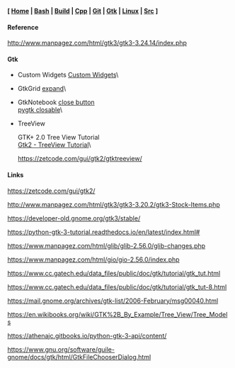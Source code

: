 **[ [Home](00-Home.html) | [Bash](01-Bash.html) | [Build](02-Build.html) | [Cpp](03-Cpp.html) | [Git](04-Git.html) | [Gtk](05-Gtk.html) | [Linux](06-Linux.html) | [Src](07-Src.html) ]**

#### Reference

http://www.manpagez.com/html/gtk3/gtk3-3.24.14/index.php

#### Gtk

* Custom Widgets
    [Custom Widgets](https://www.cc.gatech.edu/data_files/public/doc/gtk/tutorial/gtk_tut-20.html)\

* GtkGrid
    [expand](https://stackoverflow.com/questions/18513921/how-to-understand-gtk-properties-and-make-gtkgrid-expand-to-available-area/56079205)\

* GtkNotebook
    [close button](https://mail.gnome.org/archives/gtk-app-devel-list/2017-May/msg00037.html)\
    [pygtk closable](https://stackoverflow.com/questions/8850043/how-can-i-make-tabs-in-pygtk-closable)\

* TreeView

    GTK+ 2.0 Tree View Tutorial\
    [Gtk2 - TreeView Tutorial](http://scentric.net/tutorial/)\

    https://zetcode.com/gui/gtk2/gtktreeview/

#### Links

https://zetcode.com/gui/gtk2/

http://www.manpagez.com/html/gtk3/gtk3-3.20.2/gtk3-Stock-Items.php

https://developer-old.gnome.org/gtk3/stable/

https://python-gtk-3-tutorial.readthedocs.io/en/latest/index.html#

https://www.manpagez.com/html/glib/glib-2.56.0/glib-changes.php

https://www.manpagez.com/html/gio/gio-2.56.0/index.php

https://www.cc.gatech.edu/data_files/public/doc/gtk/tutorial/gtk_tut.html

https://www.cc.gatech.edu/data_files/public/doc/gtk/tutorial/gtk_tut-8.html

https://mail.gnome.org/archives/gtk-list/2006-February/msg00040.html

https://en.wikibooks.org/wiki/GTK%2B_By_Example/Tree_View/Tree_Models

https://athenajc.gitbooks.io/python-gtk-3-api/content/

https://www.gnu.org/software/guile-gnome/docs/gtk/html/GtkFileChooserDialog.html

